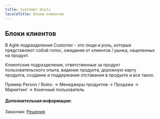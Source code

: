 ```yaml
---
title: Customer Units
localeTitle: Блоки клиентов
---
```

## Блоки клиентов

В Agile подразделения Customer - это люди и роль, которые представляют собой голос, ожидания от клиентов / рынка, нацеленных на продукт.

Клиентские подразделения, ответственные за продукт пользовательского опыта, видение продукта, дорожную карту продукта, создание и поддержание отставания в продукте и все такое.

Пример Person / Roles: -> Менеджеры продуктов -> Продажа -> Маркетинг -> Конечный пользователь

#### Дополнительная информация:

Заказчик: [Решения](https://www.solutionsiq.com/agile-glossary/customer-unit/)